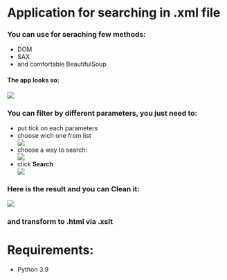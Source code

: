 <h1><b>Application for searching in .xml file</b></h1>

<h3>You can use for seraching few methods:</h3>
<ul>
        <li> DOM</li>
        <li> SAX</li>
        <li> and comfortable BeautifulSoup</li>
</ul>

<h4>The app looks so:</h4>
<img src="https://user-images.githubusercontent.com/89095210/164195955-dbd31b02-3231-45fe-8be3-639be2f2f3fd.png">

<h3>You can filter by different parameters, 
        you just need to:</h3>
        <ul>
        <li>put tick on each parameters</li>
        <li>choose wich one from list</li>
        <img src="https://user-images.githubusercontent.com/89095210/164196877-5df264e4-b6a2-4bb5-bd5b-17fee66c388b.png">
        <li>choose a way to search:</li> 
        <img src="https://user-images.githubusercontent.com/89095210/164197008-a4659aff-d8e6-4e98-ae7d-50fcf6d2a9d6.png">
        <li>click <b>Search</b></li>
        <img src="https://user-images.githubusercontent.com/89095210/164197201-cdc63e9a-169b-4de5-a758-05d15fe99aeb.png">
        </ul>

<h3>Here is the result and you can Clean it:</h3>
<img src="https://user-images.githubusercontent.com/89095210/164197930-4ba061cc-d741-4a1d-b29a-ecd1313ba761.png">

<h3>and transform to .html via .xslt</h3>

<h1>Requirements:</h1>
<ul>
  <li>Python 3.9</li>
  </ul>
